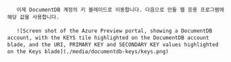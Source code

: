 ﻿       이제 DocumentDB 계정의 키 블레이드로 이동합니다. 다음으로 만들 웹 응용 프로그램에 해당 값을 사용합니다.

       ![Screen shot of the Azure Preview portal, showing a DocumentDB account, with the KEYS tile highlighted on the DocumentDB account blade, and the URI, PRIMARY KEY and SECONDARY KEY values highlighted on the Keys blade](./media/documentdb-keys/keys.png)
<!--HONumber=47-->
